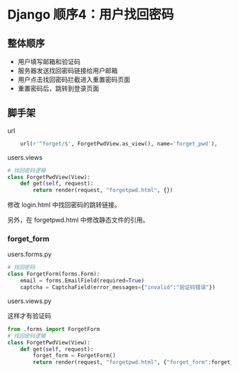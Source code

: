 # Django 顺序4：用户找回密码



## 整体顺序

* 用户填写邮箱和验证码
* 服务器发送找回密码链接给用户邮箱
* 用户点击找回密码拦截进入重置密码页面
* 重置密码后，跳转到登录页面



## 脚手架

url

```python
    url(r'^forget/$', ForgetPwdView.as_view(), name='forget_pwd'),
```

users.views

```python
# 找回密码逻辑
class ForgetPwdView(View):
    def get(self, request):
        return render(request, "forgetpwd.html", {})
```

修改 login.html 中找回密码的跳转链接。

另外，在 forgetpwd.html 中修改静态文件的引用。



### forget_form

users.forms.py

```python
# 找回密码
class ForgetForm(forms.Form):
    email = forms.EmailField(required=True)
    captcha = CaptchaField(error_messages={"invalid":"验证码错误"})
```



users.views.py

这样才有验证码

```python
from .forms import ForgetForm
# 找回密码逻辑
class ForgetPwdView(View):
    def get(self, request):
        forget_form = ForgetForm()
        return render(request, "forgetpwd.html", {"forget_form":forget_form})
```



























